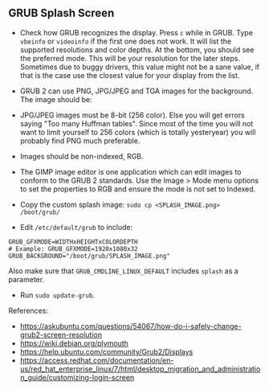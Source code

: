 ## GRUB Splash Screen
+ Check how GRUB recognizes the display.
Press `c` while in GRUB. Type `vbeinfo` or `videoinfo` if the first one does not work. It will list the supported resolutions and color depths. At the bottom, you should see the preferred mode. This will be your resolution for the later steps. Sometimes due to buggy drivers, this value might not be a sane value, if that is the case use the closest value for your display from the list.

+ GRUB 2 can use PNG, JPG/JPEG and TGA images for the background. The image should be:
>
+ JPG/JPEG images must be 8-bit (256 color). Else you will get errors saying "Too many Huffman tables". Since most of the time you will not want to limit yourself to 256 colors (which is totally yesteryear) you will probably find PNG much preferable.
+ Images should be non-indexed, RGB.
+ The GIMP image editor is one application which can edit images to conform to the GRUB 2 standards. Use the Image > Mode menu options to set the properties to RGB and ensure the mode is not set to Indexed.

+ Copy the custom splash image:
`sudo cp <SPLASH_IMAGE.png> /boot/grub/`

+ Edit `/etc/default/grub` to include:
```
GRUB_GFXMODE=WIDTHxHEIGHTxCOLORDEPTH
# Example: GRUB_GFXMODE=1920x1080x32
GRUB_BACKGROUND="/boot/grub/SPLASH_IMAGE.png"
```
Also make sure that `GRUB_CMDLINE_LINUX_DEFAULT` includes `splash` as a parameter.

+ Run `sudo update-grub`.

References:
+ https://askubuntu.com/questions/54067/how-do-i-safely-change-grub2-screen-resolution
+ https://wiki.debian.org/plymouth
+ https://help.ubuntu.com/community/Grub2/Displays
+ https://access.redhat.com/documentation/en-us/red_hat_enterprise_linux/7/html/desktop_migration_and_administration_guide/customizing-login-screen
